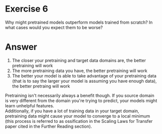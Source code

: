 # Exercise 6
Why might pretrained models outperform models trained from scratch? In what cases would you expect them to be worse?

# Answer
1. The closer your pretraining and target data domains are, the better pretraining will work
2. The more pretraining data you have, the better pretraining will work
3. The better your model is able to take advantage of your pretraining data (that is to say the larger your model is assuming you have enough data), the better pretraing will work

Pretraining isn't necessarily always a benefit though. If you source domain is very different from the domain you're trying to predict, your models might learn unhelpful features.  
Additionally, if you have a lot of training data in your target domain, pretraining data might cause your model to converge to a local minimum (this process is referred to as ossification in  the Scaling Laws for Transfer paper cited in the Further Reading section).
